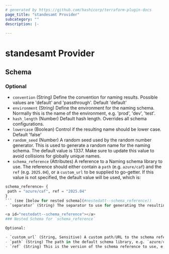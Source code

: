```yaml
---
# generated by https://github.com/hashicorp/terraform-plugin-docs
page_title: "standesamt Provider"
subcategory: ""
description: |-
  
---
```


# standesamt Provider





<!-- schema generated by tfplugindocs -->
## Schema

### Optional

- `convention` (String) Define the convention for naming results. Possible values are 'default' and 'passthrough'. Default 'default'
- `environment` (String) Define the environment for the naming schema. Normally this is the name of the environment, e.g. 'prod', 'dev', 'test'.
- `hash_length` (Number) Default hash length. Overrides all schema configurations.
- `lowercase` (Boolean) Control if the resulting name should be lower case. Default 'false'
- `random_seed` (Number) A random seed used by the random number generator. This is used to generate a random name for the naming schema. The default value is 1337. Make sure to update this value to avoid collisions for globally unique names.
- `schema_reference` (Attributes) A reference to a Naming schema library to use. The reference should either contain a `path` (e.g. `azure/caf`) and the `ref` (e.g. `2025.04`), or a `custom_url` to be supplied to go-getter.
If this value is not specified, the default value will be used, which is:

```terraform
schema_reference= {
 path = "azure/caf", ref = "2025.04"
}
``` (see [below for nested schema](#nestedatt--schema_reference))
- `separator` (String) The separator to use for generating the resulting name. Default '-'

<a id="nestedatt--schema_reference"></a>
### Nested Schema for `schema_reference`

Optional:

- `custom_url` (String, Sensitive) A custom path/URL to the schema reference to use. Conflicts with `path` and `ref`. For supported protocols, see [go-getter](https://pkg.go.dev/github.com/hashicorp/go-getter/v2). Value is marked sensitive as may contain secrets.
- `path` (String) The path in the default schema library, e.g. `azure/caf`. Also requires `ref`. Conflicts with `custom_url`.
- `ref` (String) This is the version of the schema reference to use, e.g. `2025.04`. Also requires `path`. Conflicts with `custom_url`.
